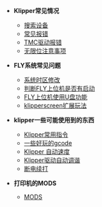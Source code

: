 - **Klipper常见情况**
  - [搜索设备](/guide/klippererro/problem.md)
  - [常见报错](/guide/klippererro/ERROR.md)
  - [TMC驱动报错](/guide/klippererro/TMC.md)
  - [无限位注意事项](/guide/klippererro/Position.md)

- **FLY系统常见问题**
  - [系统时区修改](/guide/klippererro/timedatectl.md)
  - [判断FLY上位机是否有启动](/guide/klippererro/FLYPI.md)
  - [FLY上位机使用U盘功能](/guide/klippererro/Mount_USB.md)
  - [klipperscreen扩展玩法](/guide/klippererro/klipperscreen.md)

- **klipper一些可能使用到的东西**
  - [Klipper常用指令](/guide/klippererro/command.md)
  - [一些好玩的gcode](/guide/klippererro/gcode.md)
  - [Klipper 自动速度](/guide/klippererro/klipper_auto_speed.md)
  - [Klipper驱动自动调谐](/guide/klippererro/klipper_tmc_autotune.md)
  - [断电续打](/guide/klippererro/power.md)

- **打印机的MODS**
  - [MODS](/guide/klippererro/mods.md)

